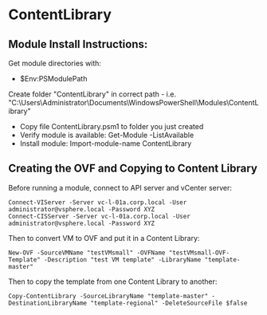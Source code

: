 # ContentLibrary

## Module Install Instructions:
Get module directories with:
- $Env:PSModulePath

Create folder "ContentLibrary" in correct path - i.e. "C:\Users\Administrator\Documents\WindowsPowerShell\Modules\ContentLibrary"

- Copy file ContentLibrary.psm1 to folder you just created
- Verify module is available: Get-Module -ListAvailable
- Install module: Import-module-name ContentLibrary


## Creating the OVF and Copying to Content Library
Before running a module, connect to API server and vCenter server:

```
Connect-VIServer -Server vc-l-01a.corp.local -User administrator@vsphere.local -Password XYZ
Connect-CISServer -Server vc-l-01a.corp.local -User administrator@vsphere.local -Password XYZ
```

Then to convert VM to OVF and put it in a Content Library:

```
New-OVF -SourceVMName "testVMsmall" -OVFName "testVMsmall-OVF-Template" -Description "test VM template" -LibraryName "template-master"
```

Then to copy the template from one Content Library to another:
```
Copy-ContentLibrary -SourceLibraryName "template-master" -DestinationLibraryName "template-regional" -DeleteSourceFile $false
```

